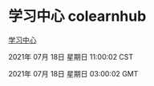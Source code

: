 # 学习中心 colearnhub
[学习中心](http://59.174.26.185:56308/colearnhub/)

2021年 07月 18日 星期日 11:00:02 CST

2021年 07月 18日 星期日 03:00:02 GMT
